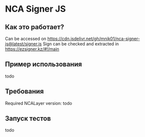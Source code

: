 # NCA Signer JS

## Как это работает?

Can be accessed on https://cdn.jsdelivr.net/gh/mnik01/nca-signer-js@latest/signer.js
Sign can be checked and extracted in https://ezsigner.kz/#!/main

## Пример использования

todo

## Требования

Required NCALayer version:
todo

## Запуск тестов

todo
